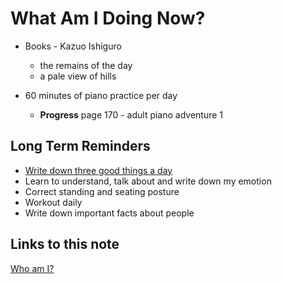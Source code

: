 # What Am I Doing Now?

- Books - Kazuo Ishiguro

  - the remains of the day
  - a pale view of hills

- 60 minutes of piano practice per day

  - **Progress** page 170 - adult piano adventure 1

## Long Term Reminders

- [Write down three good things a day](https://ggia.berkeley.edu/practice/three-good-things)
- Learn to understand, talk about and write down my emotion
- Correct standing and seating posture
- Workout daily
- Write down important facts about people

## Links to this note

[Who am I?](index.md)
